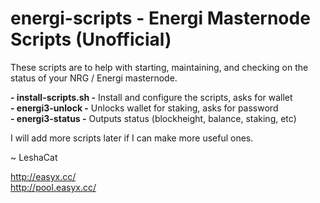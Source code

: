 # energi-scripts - Energi Masternode Scripts (Unofficial)

These scripts are to help with starting, maintaining, and checking on the status of your NRG / Energi masternode.

**- install-scripts.sh -** Install and configure the scripts, asks for wallet<br />
**- energi3-unlock -** Unlocks wallet for staking, asks for password<br />
**- energi3-status -** Outputs status (blockheight, balance, staking, etc)<br />

I will add more scripts later if I can make more useful ones.

~ LeshaCat<br />

http://easyx.cc/<br />
http://pool.easyx.cc/<br />
